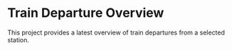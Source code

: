 # Train Departure Overview

This project provides a latest overview of train departures from a selected station.
